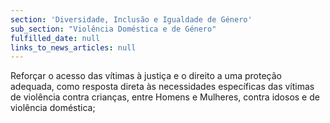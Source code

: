 ```yaml
---
section: 'Diversidade, Inclusão e Igualdade de Género'
sub_section: "Violência Doméstica e de Género"
fulfilled_date: null
links_to_news_articles: null
---
```


Reforçar o acesso das vítimas à justiça e o direito a uma proteção adequada, como resposta direta às necessidades específicas das vítimas de violência contra crianças, entre Homens e Mulheres, contra idosos e de violência doméstica;